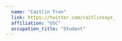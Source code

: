```yaml
---
  name: "Caitlin Tran"
  link: https://twitter.com/caitlinsays_
  affiliation: "USC"
  occupation_title: "Student"
---
```

